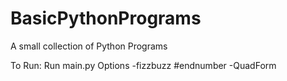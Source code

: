 # BasicPythonPrograms
A small collection of Python Programs

To Run:
Run main.py
Options
-fizzbuzz #endnumber
-QuadForm
